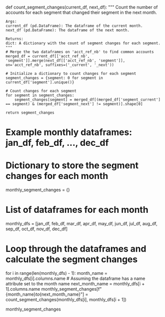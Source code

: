 def count_segment_changes(current_df, next_df):
    """
    Count the number of accounts for each segment that changed their segment in the next month.

    Args:
    current_df (pd.DataFrame): The dataframe of the current month.
    next_df (pd.DataFrame): The dataframe of the next month.

    Returns:
    dict: A dictionary with the count of segment changes for each segment.
    """
    # Merge the two dataframes on 'acct_ref_nb' to find common accounts
    merged_df = current_df[['acct_ref_nb', 'segment']].merge(next_df[['acct_ref_nb', 'segment']], on='acct_ref_nb', suffixes=('_current', '_next'))

    # Initialize a dictionary to count changes for each segment
    segment_changes = {segment: 0 for segment in current_df['segment'].unique()}

    # Count changes for each segment
    for segment in segment_changes:
        segment_changes[segment] = merged_df[(merged_df['segment_current'] == segment) & (merged_df['segment_next'] != segment)].shape[0]

    return segment_changes

# Example monthly dataframes: jan_df, feb_df, ..., dec_df

# Dictionary to store the segment changes for each month
monthly_segment_changes = {}

# List of dataframes for each month
monthly_dfs = [jan_df, feb_df, mar_df, apr_df, may_df, jun_df, jul_df, aug_df, sep_df, oct_df, nov_df, dec_df]

# Loop through the dataframes and calculate the segment changes
for i in range(len(monthly_dfs) - 1):
    month_name = monthly_dfs[i].columns.name  # Assuming the dataframe has a name attribute set to the month name
    next_month_name = monthly_dfs[i + 1].columns.name
    monthly_segment_changes[f"{month_name}_to_{next_month_name}"] = count_segment_changes(monthly_dfs[i], monthly_dfs[i + 1])

monthly_segment_changes
